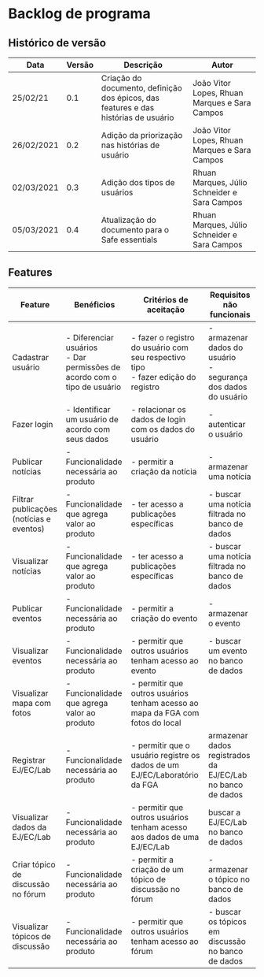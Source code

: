 # Backlog de programa

## Histórico de versão

| Data | Versão | Descrição | Autor|
| - | - | - | - |
| 25/02/21 | 0.1 | Criação do documento, definição dos épicos, das features  e das histórias de usuário | João Vitor Lopes, Rhuan Marques e Sara Campos |
| 26/02/2021 | 0.2 | Adição da priorização nas histórias de usuário | João Vitor Lopes, Rhuan Marques e Sara Campos |
| 02/03/2021 | 0.3 | Adição dos tipos de usuários | Rhuan Marques, Júlio Schneider e Sara Campos |
| 05/03/2021 | 0.4 | Atualização do documento para o Safe essentials | Rhuan Marques, Júlio Schneider e Sara Campos |

## Features

| Feature | Benéficios | Critérios de aceitação | Requisitos não funcionais |
| - | - | - | - |
| Cadastrar usuário | - Diferenciar usuários<br> - Dar permissões de acordo com o tipo de usuário | - fazer o registro do usuário com seu respectivo tipo <br> - fazer edição do registro  | - armazenar dados do usuário <br> - segurança dos dados do usuário |
| Fazer login  | - Identificar um usuário de acordo com seus dados | - relacionar os dados de login com os dados do usuário   | - autenticar o usuário  |
| Publicar notícias | - Funcionalidade necessária ao produto | - permitir a criação da notícia   | - armazenar uma notícia  |
| Filtrar publicações (notícias e eventos) | - Funcionalidade que agrega valor ao produto | - ter acesso a publicações específicas    | - buscar uma notícia filtrada no banco de dados |
| Visualizar notícias | - Funcionalidade que agrega valor ao produto | - ter acesso a publicações específicas | - buscar uma notícia filtrada no banco de dados |
| Publicar eventos | - Funcionalidade necessária ao produto | - permitir a criação do evento | - armazenar o evento |
| Visualizar eventos | - Funcionalidade necessária ao produto | - permitir que outros usuários tenham acesso ao evento | - buscar um evento no banco de dados |
| Visualizar mapa com fotos | - Funcionalidade que agrega valor ao produto | - permitir que outros usuários tenham acesso ao mapa da FGA com fotos do local  |  |
| Registrar EJ/EC/Lab | - Funcionalidade necessária ao produto | - permitir que o usuário registre os dados de um EJ/EC/Laboratório da FGA | armazenar dados registrados da EJ/EC/Lab no banco de dados |
| Visualizar dados da EJ/EC/Lab | - Funcionalidade necessária ao produto | - permitir que outros usuários tenham acesso aos dados de uma EJ/EC/Lab | buscar a EJ/EC/Lab no banco de dados |
| Criar tópico de discussão no fórum | - Funcionalidade necessária ao produto | - permitir a criação de um tópico de discussão no fórum | - armazenar o tópico no banco de dados  |
| Visualizar tópicos de discussão | - Funcionalidade necessária ao produto | - permitir que outros usuários tenham acesso ao fórum | - buscar os tópicos em discussão no banco de dados  |

